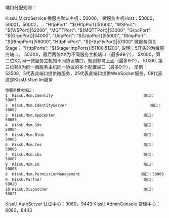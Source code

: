 端口分配规则：

KissU.MicroService
    微服务默认主机：50000，
    微服务主机Host：50000，50001，50002，...
          "HttpPort": "${HttpPort}|51000",
          "WSPort": "${WSPort}|52000",
          "MQTTPort": "${MQTTPort}|53000",
          "GrpcPort": "${GrpcPort}|54000",
          "UdpPort": "${UdpPort}|55000",
          "RtmpPort": "${RtmpPort}|56000",
          "HttpFlvPort": "${HttpFlvPort}|57000"
    微服务网关Stage：
         "HttpPorts": "${StageHttpPorts}|51100,51200",
    说明：5开头的为微服务端口，
          500XX，最后两位XX为不同服务主机端口（最多99个），
          5X000，第二位X为同一微服务主机的不同协议端口，规则参考上面（最多9个），
          51X00,   第三位额X为同一微服务主机同一协议的多个配置端口（最多9个），
    举例：52508，5代表此端口提供微服务，25代表此端口提供WebSocket服务，08代表这是KissU.Msm.Im服务

    微服务模块端口：
    1  KissU.Msm.Identity                                        端口：50001
    2  KissU.Msm.IdentityServer                             		端口：50002
    3  KissU.Msm.AppCenter                                       端口：50003
    4  KissU.Msm.Sms                                             端口：50004
    5  KissU.Msm.Blob                                            端口：50005
    6  KissU.Msm.Cms                                             端口：50006
    7  KissU.Msm.Lbs                                             端口：50007
    8  KissU.Msm.Im                                              端口：50008
    8  KissU.Msm.PermissionManagement                			端口：50009
    9  KissU.Partner                                             端口：50020
    10 KissU.Dispatcher                                          端口：50021

KissU.AuthServer
     认证中心：9080，9443
KissU.AdminConsole
     管理中心：8080，8443